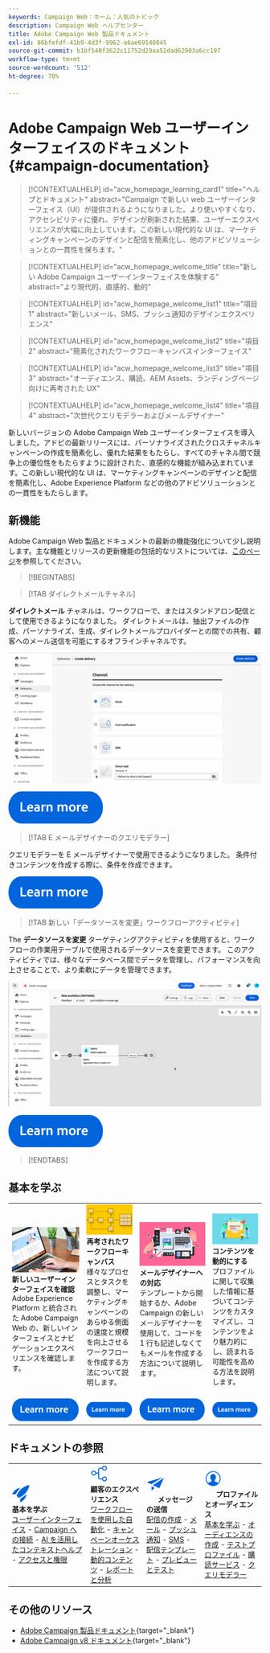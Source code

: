 ```yaml
---
keywords: Campaign Web：ホーム：人気のトピック
description: Campaign Web ヘルプセンター
title: Adobe Campaign Web 製品ドキュメント
exl-id: 86bfefdf-41b9-4d3f-9962-a6ae69140845
source-git-commit: b1bf540f3622c11752d29aa52dad62903a6cc197
workflow-type: tm+mt
source-wordcount: '512'
ht-degree: 70%

---
```


# Adobe Campaign Web ユーザーインターフェイスのドキュメント {#campaign-documentation}

>[!CONTEXTUALHELP]
>id="acw_homepage_learning_card1"
>title="ヘルプとドキュメント"
>abstract="Campaign で新しい web ユーザーインターフェイス（UI）が提供されるようになりました。より使いやすくなり、アクセシビリティに優れ、デザインが刷新された結果、ユーザーエクスペリエンスが大幅に向上しています。この新しい現代的な UI は、マーケティングキャンペーンのデザインと配信を簡素化し、他のアドビソリューションとの一貫性を保ちます。"

>[!CONTEXTUALHELP]
>id="acw_homepage_welcome_title"
>title="新しい Adobe Campaign ユーザーインターフェイスを体験する"
>abstract="より現代的、直感的、動的"

>[!CONTEXTUALHELP]
>id="acw_homepage_welcome_list1"
>title="項目 1"
>abstract="新しいメール、SMS、プッシュ通知のデザインエクスペリエンス"

>[!CONTEXTUALHELP]
>id="acw_homepage_welcome_list2"
>title="項目 2"
>abstract="簡素化されたワークフローキャンバスインターフェイス"

>[!CONTEXTUALHELP]
>id="acw_homepage_welcome_list3"
>title="項目 3"
>abstract="オーディエンス、購読、AEM Assets、ランディングページ向けに再考された UX"

>[!CONTEXTUALHELP]
>id="acw_homepage_welcome_list4"
>title="項目 4"
>abstract="次世代クエリモデラーおよびメールデザイナー"


新しいバージョンの Adobe Campaign Web ユーザーインターフェイスを導入しました。アドビの最新リリースには、パーソナライズされたクロスチャネルキャンペーンの作成を簡素化し、優れた結果をもたらし、すべてのチャネル間で競争上の優位性をもたらすように設計された、直感的な機能が組み込まれています。この新しい現代的な UI は、マーケティングキャンペーンのデザインと配信を簡素化し、Adobe Experience Platform などの他のアドビソリューションとの一貫性をもたらします。

## 新機能

Adobe Campaign Web 製品とドキュメントの最新の機能強化について少し説明します。主な機能とリリースの更新機能の包括的なリストについては、[このページ](rn/whats-new.md)を参照してください。

>[!BEGINTABS]

>[!TAB ダイレクトメールチャネル]

**ダイレクトメール** チャネルは、ワークフローで、またはスタンドアロン配信として使用できるようになりました。 ダイレクトメールは、抽出ファイルの作成、パーソナライズ、生成、ダイレクトメールプロバイダーとの間での共有、顧客へのメール送信を可能にするオフラインチャネルです。

![画像](assets/do-not-localize/direct-mail.gif)

[![画像](assets/do-not-localize/learn-more-button.svg)](direct-mail/gs-direct-mail.md)

>[!TAB E メールデザイナーのクエリモデラー]

クエリモデラーを E メールデザイナーで使用できるようになりました。 条件付きコンテンツを作成する際に、条件を作成できます。

[![画像](assets/do-not-localize/learn-more-button.svg)](personalization/conditions.md)

>[!TAB 新しい「データソースを変更」ワークフローアクティビティ]

The **データソースを変更** ターゲティングアクティビティを使用すると、ワークフローの作業用テーブルで使用されるデータソースを変更できます。 このアクティビティでは、様々なデータベース間でデータを管理し、パフォーマンスを向上させることで、より柔軟にデータを管理できます。

![画像](assets/do-not-localize/change-data-source.gif)

[![画像](assets/do-not-localize/learn-more-button.svg)](workflows/activities/change-data-source.md)

>[!ENDTABS]

## 基本を学ぶ

<table style="table-layout:fixed">
  <tr style="border: 0;">
    <td>
    <a href="get-started/user-interface.md"><img src="assets/do-not-localize/menu-ui.jpeg"></a>
    <div><strong>新しいユーザーインターフェイスを確認</strong><br/>Adobe Experience Platform と統合された Adobe Campaign Web の、新しいインターフェイスとナビゲーションエクスペリエンスを確認します。</div>
    </td>
    <td>
    <a href="workflows/gs-workflows.md"><img src="assets/do-not-localize/menu-workflows.jpeg"></a>
    <div><strong>再考されたワークフローキャンバス</strong><br/>様々なプロセスとタスクを調整し、マーケティングキャンペーンのあらゆる側面の速度と規模を向上させるワークフローを作成する方法について説明します。</div><br/>
    </td>
    <td>
    <a href="email/get-started-email-designer.md"><img src="assets/do-not-localize/menu-email.png"></a>
    <div><strong>メールデザイナーへの対応</strong><br/>テンプレートから開始するか、Adobe Campaign の新しいメールデザイナーを使用して、コードを 1 行も記述しなくてもメールを作成する方法について説明します。
    </div></td>
    <td>
    <a href="personalization/gs-personalization.md"><img src="assets/do-not-localize/menu-dynamic.png"></a>
    <div><strong>コンテンツを動的にする</strong><br/>プロファイルに関して収集した情報に基づいてコンテンツをカスタマイズし、コンテンツをより魅力的にし、読まれる可能性を高める方法を説明します。</div>
    </td>
  </tr>
  <tr style="border: 0;">
    <td align="center"><a href="get-started/user-interface.md"><img src="assets/do-not-localize/learn-more-button.svg"></a></td>
    <td align="center"><a href="workflows/gs-workflows.md"><img src="assets/do-not-localize/learn-more-button.svg"></a></td>
    <td align="center"><a href="email/get-started-email-designer.md"><img src="assets/do-not-localize/learn-more-button.svg"></a></td>
    <td align="center"><a href="personalization/gs-personalization.md"><img src="assets/do-not-localize/learn-more-button.svg"></a></td>
    </tr>
</table>

## ドキュメントの参照

<table style="table-layout:auto">
  <tr style="border: 0;">
    <td>
      <img src="assets/do-not-localize/icon-start.svg" width="35px">
    <br/>
      <strong>基本を学ぶ</strong><br/><a href="get-started/user-interface.md">ユーザーインターフェイス</a> - <a href="get-started/connect-to-campaign.md">Campaign への接続</a> - <a href="get-started/using-ai.md">AI を活用したコンテキストヘルプ</a> - <a href="get-started/permissions.md">アクセスと権限</a>
    </td>
    <td>
      <img src="assets/do-not-localize/icon-experience.svg" width="35px">
    <br/>
      <strong>顧客のエクスペリエンス</strong><br/><a href="workflows/gs-workflows.md" target="_blank">ワークフローを使用した自動化</a> - <a href="campaigns/gs-campaigns.md" target="_blank">キャンペーンオーケストレーション</a> - <a href="personalization/gs-personalization.md">動的コンテンツ</a> - <a href="reporting/gs-reports.md">レポートと分析</a>
    </td>
    <td>
      <img src="assets/do-not-localize/icon-message.svg" width="35px">
    <br/>
      <strong>メッセージの送信</strong><br/><a href="msg/gs-deliveries.md">配信の作成</a> - <a href="email/create-email.md">メール</a> - <a href="push/gs-push.md">プッシュ通知</a> - <a href="sms/gs-sms.md">SMS</a> - <a href="msg/delivery-template.md">配信テンプレート</a> - <a href="preview-test/preview-test.md">プレビューとテスト</a> 
    </td>
    <td>
      <img src="assets/do-not-localize/icon_profile.svg" width="35px">
    <br/>
      <strong>プロファイルとオーディエンス</strong><br/><a href="audience/gs-audiences-recipients.md">基本を学ぶ</a> - <a href="audience/create-audience.md">オーディエンスの作成</a> - <a href="audience/test-profiles.md">テストプロファイル</a> - <a href="audience/manage-services.md">購読サービス</a> - <a href="query/query-modeler-overview.md">クエリモデラー</a>
    </td>
  </tr>
</table>

## その他のリソース

* [Adobe Campaign 製品ドキュメント](https://helpx.adobe.com/jp/legal/product-descriptions/adobe-campaign-managed-cloud-services.html){target="_blank"}
* [Adobe Campaign v8 ドキュメント](https://experienceleague.adobe.com/docs/campaign-v8.html?lang=ja){target="_blank"}